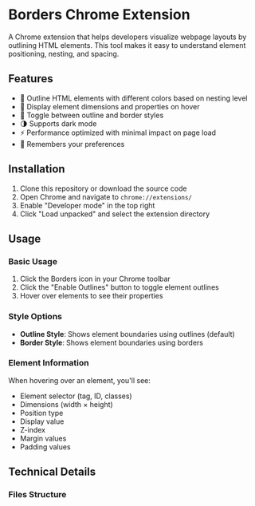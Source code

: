 # Borders Chrome Extension

A Chrome extension that helps developers visualize webpage layouts by outlining HTML elements. This tool makes it easy to understand element positioning, nesting, and spacing.

## Features

- 🎨 Outline HTML elements with different colors based on nesting level
- 📏 Display element dimensions and properties on hover
- 🔄 Toggle between outline and border styles
- 🌗 Supports dark mode
- ⚡ Performance optimized with minimal impact on page load
- 💾 Remembers your preferences

## Installation

1. Clone this repository or download the source code
2. Open Chrome and navigate to `chrome://extensions/`
3. Enable "Developer mode" in the top right
4. Click "Load unpacked" and select the extension directory

## Usage

### Basic Usage

1. Click the Borders icon in your Chrome toolbar
2. Click the "Enable Outlines" button to toggle element outlines
3. Hover over elements to see their properties

### Style Options

- **Outline Style**: Shows element boundaries using outlines (default)
- **Border Style**: Shows element boundaries using borders

### Element Information

When hovering over an element, you'll see:

- Element selector (tag, ID, classes)
- Dimensions (width × height)
- Position type
- Display value
- Z-index
- Margin values
- Padding values

## Technical Details

### Files Structure
